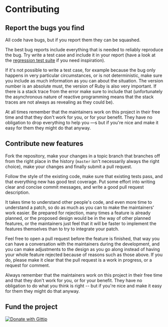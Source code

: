 # Contributing

## Report the bugs you find

All code have bugs, but if you report them they can be squashed.

The best bug reports include everything that is needed to reliably reproduce the bug. Try write a test case and include it in your report (have a look at the [regression test suite](spec/integration/regression_spec.rb) if you need inspiration).

If it's not possible to write a test case, for example because the bug only happens in very particular circumstances, or is not deterministic, make sure you include as much information as you can about the situation. The version number is an absolute must, the version of Ruby is also very important. If there is a stack trace from the error make sure to include that (unfortunately the asynchronous nature of reactive programming means that the stack traces are not always as revealing as they could be).

At all times remember that the maintainers work on this project in their free time and that they don't work for you, or for your benefit. They have no obligation to drop everything to help you —s but if you're nice and make it easy for them they might do that anyway.

## Contribute new features

Fork the repository, make your changes in a topic branch that branches off from the right place in the history (`master` isn't necessarily always the right choice), make your changes and finally submit a pull request.

Follow the style of the existing code, make sure that existing tests pass, and that everything new has good test coverage. Put some effort into writing clear and concise commit messages, and write a good pull request description.

It takes time to understand other people's code, and even more time to understand a patch, so do as much as you can to make the maintainers' work easier. Be prepared for rejection, many times a feature is already planned, or the proposed design would be in the way of other planned features, or the maintainers just feel that it will be faster to implement the features themselves than to try to integrate your patch.

Feel free to open a pull request before the feature is finished, that way you can have a conversation with the maintainers during the development, and you can make adjustments to the design as you go along instead of having your whole feature rejected because of reasons such as those above. If you do, please make it clear that the pull request is a work in progress, or a request for comment.

Always remember that the maintainers work on this project in their free time and that they don't work for you, or for your benefit. They have no obligation to do what you think is right -- but if you're nice and make it easy for them they might do that anyway.

## Fund the project

[![Donate with Gittip](http://img.shields.io/gittip/iconara.png)](https://www.gittip.com/iconara/ "Donate weekly to this project using Gittip")